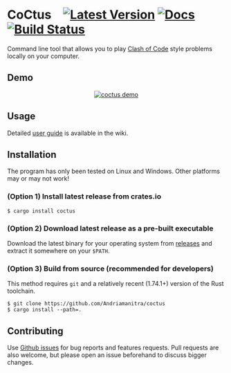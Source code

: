 # CoCtus &ensp; [![Latest Version]](https://crates.io/crates/coctus) [![Docs]](https://docs.rs/coctus) [![Build Status]](https://github.com/Andriamanitra/coctus/actions/workflows/ci.yml)

[Latest Version]: https://img.shields.io/crates/v/coctus.svg
[Docs]: https://img.shields.io/docsrs/coctus.svg
[Build Status]: https://github.com/andriamanitra/coctus/workflows/Build/badge.svg

Command line tool that allows you to play [Clash of Code](https://www.codingame.com/multiplayer/clashofcode) style problems locally on your computer.

## Demo

<div align=center>

[![coctus demo](https://github.com/Andriamanitra/coctus/assets/10672443/518bb6ca-6059-4866-a69a-e381aa31cc82)](https://asciinema.org/a/656708)

</div>

## Usage

Detailed [user guide](https://github.com/Andriamanitra/coctus/wiki/User-guide) is available in the wiki.


## Installation

The program has only been tested on Linux and Windows. Other platforms may or may not work!

### (Option 1) Install latest release from crates.io
```
$ cargo install coctus
```

### (Option 2) Download latest release as a pre-built executable

Download the latest binary for your operating system from [releases](https://github.com/Andriamanitra/coctus/releases) and extract it somewhere on your `$PATH`.

### (Option 3) Build from source (recommended for developers)

This method requires `git` and a relatively recent (1.74.1+) version of the Rust toolchain.
```
$ git clone https://github.com/Andriamanitra/coctus
$ cargo install --path=.
```


## Contributing

Use [Github issues](https://github.com/Andriamanitra/coctus/issues) for bug reports and features requests.
Pull requests are also welcome, but please open an issue beforehand to discuss bigger changes.
